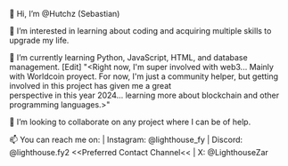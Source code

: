 👋 Hi, I’m @Hutchz (Sebastian)

👀 I’m interested in learning about coding and acquiring multiple skills to upgrade my life. 

🌱 I’m currently learning Python, JavaScript, HTML, and database management.
    [Edit] 
      "<Right now, I'm super involved with web3... Mainly with Worldcoin proyect. For now, I'm just a community helper, but getting involved in this project has given me a great         
        perspective in this year 2024... learning more about blockchain and other programming languages.>"

💞️ I’m looking to collaborate on any project where I can be of help.

📫 You can reach me on:
  | Instagram:  @lighthouse_fy 
  | Discord:    @lighthouse.fy2 <<Preferred Contact Channel<<
  | X:          @LighthouseZar



<!---
Hutchz/Hutchz is a ✨ special ✨ repository because its `README.md` (this file) appears on your GitHub profile.
You can click the Preview link to take a look at your changes.
--->
